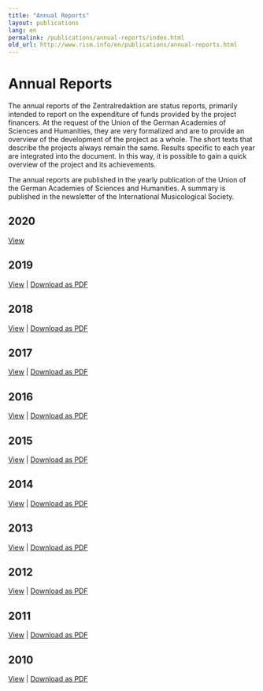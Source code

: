 ```yaml
---
title: "Annual Reports"
layout: publications
lang: en
permalink: /publications/annual-reports/index.html
old_url: http://www.rism.info/en/publications/annual-reports.html
---
```


# Annual Reports

The annual reports of the Zentralredaktion are status reports, primarily intended to report on the expenditure of funds provided by the project financers. At the request of the Union of the German Academies of Sciences and Humanities, they are very formalized and are to provide an overview of the development of the project as a whole. The short texts that describe the projects always remain the same. Results specific to each year are integrated into the document. In this way, it is possible to gain a quick overview of the project and its achievements.

The annual reports are published in the yearly publication of the Union of the German Academies of Sciences and Humanities. A summary is published in the newsletter of the International Musicological Society.

## 2020

[View](/publications/annual-reports/2020.html)

## 2019

[View](/publications/annual-reports/2019.html#c3967) \| [Download as PDF](/resources-old-website/user_upload/RISM-Jahresbericht-19_EN.pdf)

## 2018

[View](/publications/annual-reports/2018.html) \| [Download as PDF](/resources-old-website/community-content/Zentralredaktion/Jahresberichte/RISM-Jahresbericht-18_EN.pdf)

## 2017

[View](/publications/annual-reports/2017.html) \| [Download as PDF](/resources-old-website/Jahresbericht2017_EN.pdf)

## 2016

[View](/publications/annual-reports/2016.html#c3434) \| [Download as PDF](/resources-old-website/Jahresbericht_EN_2016.pdf)

## 2015

[View](/publications/annual-reports/2015.html#c3227) \| [Download as PDF](/resources-old-website/Jahresbericht_EN_2015.pdf)

## 2014

[View](/publications/annual-reports/2014.html) \| [Download as PDF](/resources-old-website/community-content/Zentralredaktion/Annual_Report_2014.pdf)

## 2013

[View](/publications/annual-reports/2013.html#c2693) \| [Download as PDF](/resources-old-website/community-content/Zentralredaktion/Jahresbericht_EN_web_2013.pdf)

## 2012

[View](/publications/annual-reports/2012.html#c2449) \| [Download as PDF](/resources-old-website/community-content/Zentralredaktion/JahresberichtEnglisch.pdf)

## 2011

[View](/publications/annual-reports/2011.html) \| [Download as PDF](/resources-old-website/community-content/Zentralredaktion/Jahresbericht%202011%20englisch_01.pdf)

## 2010

[View](/publications/annual-reports/2010.html) \| [Download as PDF](/resources-old-website/community-content/Zentralredaktion/JahresberichtEnglisch%202010.pdf)
